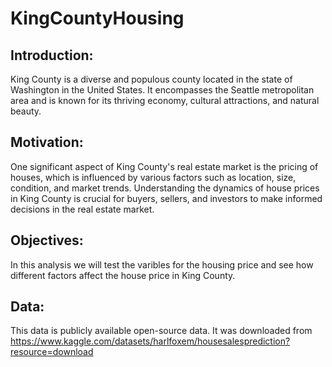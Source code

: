 # KingCountyHousing

## Introduction:

King County is a diverse and populous county located in the state of Washington in the United States. It encompasses the Seattle metropolitan area and is known for its thriving economy, cultural attractions, and natural beauty. 

## Motivation:
One significant aspect of King County's real estate market is the pricing of houses, which is influenced by various factors such as location, size, condition, and market trends. Understanding the dynamics of house prices in King County is crucial for buyers, sellers, and investors to make informed decisions in the real estate market. 

## Objectives:
In this analysis we will test the varibles for the housing price and see how different factors affect the house price in King County. 

## Data:
This data is publicly available open-source data. It was downloaded from https://www.kaggle.com/datasets/harlfoxem/housesalesprediction?resource=download 
